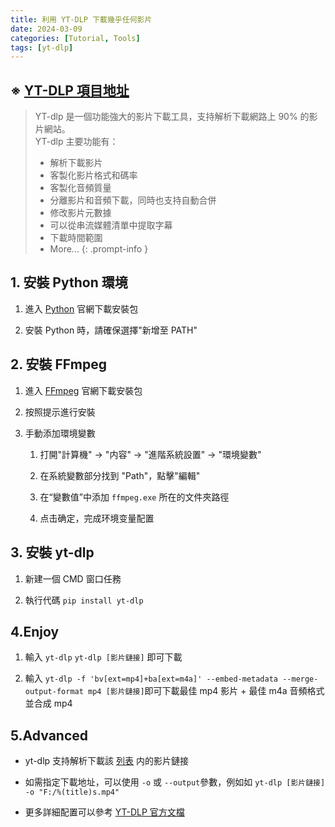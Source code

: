 ```yaml
---
title: 利用 YT-DLP 下載幾乎任何影片
date: 2024-03-09
categories: [Tutorial, Tools]
tags: [yt-dlp]
---
```


## ※ [YT-DLP 項目地址](https://github.com/yt-dlp/yt-dlp)

>YT-dlp 是一個功能強大的影片下載工具，支持解析下載網路上 90% 的影片網站。  
>YT-dlp 主要功能有：
>
>- 解析下載影片
>- 客製化影片格式和碼率
>- 客製化音頻質量
>- 分離影片和音頻下載，同時也支持自動合併
>- 修改影片元數據
>- 可以從串流媒體清單中提取字幕
>- 下載時間範圍
>- More...
{: .prompt-info }

## 1. 安裝 Python 環境

1. 進入 [Python](https://www.python.org/downloads/) 官網下載安裝包

2. 安裝 Python 時，請確保選擇"新增至 PATH"

## 2. 安裝 FFmpeg

1. 進入 [FFmpeg](https://www.ffmpeg.org) 官網下載安裝包

2. 按照提示進行安裝

3. 手動添加環境變數

    1. 打開"計算機" -> "内容" -> "進階系統設置" -> "環境變數"
  
    2. 在系統變數部分找到 "Path"，點擊"編輯"
  
    3. 在“變數值”中添加 `ffmpeg.exe` 所在的文件夾路徑
  
    4. 点击确定，完成环境变量配置

## 3. 安裝 yt-dlp

1. 新建一個 CMD 窗口任務

2. 執行代碼 `pip install yt-dlp`

## 4.Enjoy

1. 輸入 `yt-dlp` `yt-dlp [影片鏈接]` 即可下載

2. 輸入 `yt-dlp -f 'bv[ext=mp4]+ba[ext=m4a]' --embed-metadata --merge-output-format mp4 [影片鏈接]`即可下載最佳 mp4 影片 + 最佳 m4a 音頻格式並合成 mp4

## 5.Advanced

- yt-dlp 支持解析下載該 [列表](https://github.com/yt-dlp/yt-dlp/blob/master/supportedsites.md) 内的影片鏈接

- 如需指定下載地址，可以使用 `-o` 或 `--output`參數，例如如 `yt-dlp [影片鏈接] -o "F:/%(title)s.mp4"`

- 更多詳細配置可以參考 [YT-DLP 官方文檔](https://github.com/yt-dlp/yt-dlp?tab=readme-ov-file#usage-and-options)
